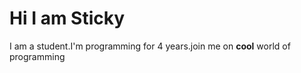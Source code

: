 # Hi I am Sticky
I am a student.I'm programming for 4 years.join me on **cool** world of programming





